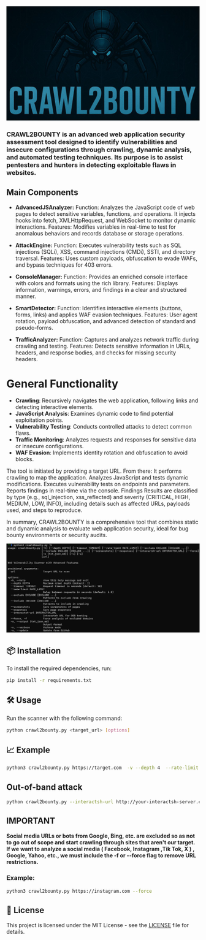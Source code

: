 <img src="/assets/banner_v2.jpg" width="auto" height="5%" alt="banner image">

### **CRAWL2BOUNTY** is an advanced web application security assessment tool designed to identify vulnerabilities and insecure configurations through crawling, dynamic analysis, and automated testing techniques. Its purpose is to assist pentesters and hunters in detecting exploitable flaws in websites.

## Main Components
- **AdvancedJSAnalyzer:**
Function: Analyzes the JavaScript code of web pages to detect sensitive variables, functions, and operations. It injects hooks into fetch, XMLHttpRequest, and WebSocket to monitor dynamic interactions.
Features: Modifies variables in real-time to test for anomalous behaviors and records database or storage operations.

- **AttackEngine:**
Function: Executes vulnerability tests such as SQL injections (SQLi), XSS, command injections (CMDi), SSTI, and directory traversal.
Features: Uses custom payloads, obfuscation to evade WAFs, and bypass techniques for 403 errors.

- **ConsoleManager:**
Function: Provides an enriched console interface with colors and formats using the rich library.
Features: Displays information, warnings, errors, and findings in a clear and structured manner.

- **SmartDetector:**
Function: Identifies interactive elements (buttons, forms, links) and applies WAF evasion techniques.
Features: User agent rotation, payload obfuscation, and advanced detection of standard and pseudo-forms.

- **TrafficAnalyzer:**
Function: Captures and analyzes network traffic during crawling and testing.
Features: Detects sensitive information in URLs, headers, and response bodies, and checks for missing security headers.

# General Functionality
- **Crawling**: Recursively navigates the web application, following links and detecting interactive elements.
- **JavaScript Analysis**: Examines dynamic code to find potential exploitation points.
- **Vulnerability Testing**: Conducts controlled attacks to detect common flaws.
- **Traffic Monitoring**: Analyzes requests and responses for sensitive data or insecure configurations.
- **WAF Evasion**: Implements identity rotation and obfuscation to avoid blocks.

The tool is initiated by providing a target URL. From there:
It performs crawling to map the application.
Analyzes JavaScript and tests dynamic modifications.
Executes vulnerability tests on endpoints and parameters.
Reports findings in real-time via the console.
Findings
Results are classified by type (e.g., sql_injection, xss_reflected) and severity (CRITICAL, HIGH, MEDIUM, LOW, INFO), including details such as affected URLs, payloads used, and steps to reproduce.

In summary, CRAWL2BOUNTY is a comprehensive tool that combines static and dynamic analysis to evaluate web application security, ideal for bug bounty environments or security audits.

<img src="/assets/help_.png" width="auto" height="auto" alt="banner image">

## 📦 **Installation**
To install the required dependencies, run:

```bash
pip install -r requirements.txt
```

## 🛠️ **Usage**
Run the scanner with the following command:

```bash
python crawl2bounty.py <target_url> [options]
```

## 📈 **Example** 

```bash
python3 crawl2bounty.py https://target.com  -v --depth 4  --rate-limit 5 -o results
```

## Out-of-band attack

```bash
python crawl2bounty.py --interactsh-url http://your-interactsh-server.com
```

## IMPORTANT

**Social media URLs or bots from Google, Bing, etc. are excluded so as not to go out of scope and start crawling through sites that aren't our target. If we want to analyze a social media ( Facebook, Instagram ,Tik Tok, X ) , Google, Yahoo, etc., we must include the -f or --force flag to remove URL restrictions.**

### Example:

```bash
python3 crawl2bounty.py https://instagram.com --force
```

 

## 📜 **License**
This project is licensed under the MIT License - see the [LICENSE](path/to/your/license_file.md) file for details.

